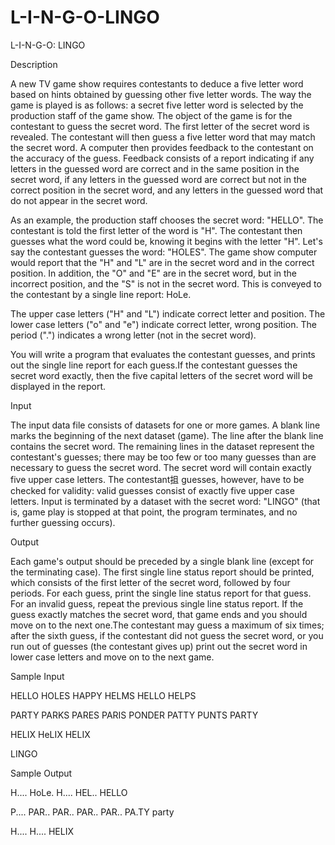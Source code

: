 # L-I-N-G-O-LINGO

L-I-N-G-O: LINGO

Description

A new TV game show requires contestants to deduce a five letter word based on hints obtained by guessing other five letter words. The way the game is played is as follows: a secret five letter word is selected by the production staff of the game show. The object of the game is for the contestant to guess the secret word. The first letter of the secret word is revealed. The contestant will then guess a five letter word that may match the secret word. A computer then provides feedback to the contestant on the accuracy of the guess. Feedback consists of a report indicating if any letters in the guessed word are correct and in the same position in the secret word, if any letters in the guessed word are correct but not in the correct position in the secret word, and any letters in the guessed word that do not appear in the secret word.

As an example, the production staff chooses the secret word: "HELLO". The contestant is told the first letter of the word is "H". The contestant then guesses what the word could be, knowing it begins with the letter "H". Let's say the contestant guesses the word: "HOLES". The game show computer would report that the "H" and "L" are in the secret word and in the correct position. In addition, the "O" and "E" are in the secret word, but in the incorrect position, and the "S" is not in the secret word. This is conveyed to the contestant by a single line report:
HoLe.

The upper case letters ("H" and "L") indicate correct letter and position. The lower case letters ("o" and "e") indicate correct letter, wrong position. The period (".") indicates a wrong letter (not in the secret word).

You will write a program that evaluates the contestant guesses, and prints out the single line report for each guess.If the contestant guesses the secret word exactly, then the five capital letters of the secret word will be displayed in the report.

Input

The input data file consists of datasets for one or more games. A blank line marks the beginning of the next dataset (game). The line after the blank line contains the secret word. The remaining lines in the dataset represent the contestant's guesses; there may be too few or too many guesses than are necessary to guess the secret word. The secret word will contain exactly five upper case letters. The contestant抯 guesses, however, have to be checked for validity: valid guesses consist of exactly five upper case letters. Input is terminated by a dataset with the secret word: "LINGO" (that is, game play is stopped at that point, the program terminates, and no further guessing occurs).

Output

Each game's output should be preceded by a single blank line (except for the terminating case). The first single line status report should be printed, which consists of the first letter of the secret word, followed by four periods. For each guess, print the single line status report for that guess. For an invalid guess, repeat the previous single line status report. If the guess exactly matches the secret word, that game ends and you should move on to the next one.The contestant may guess a maximum of six times; after the sixth guess, if the contestant did not guess the secret word, or you run out of guesses (the contestant gives up) print out the secret word in lower case letters and move on to the next game.

Sample Input

HELLO
HOLES
HAPPY
HELMS
HELLO
HELPS

PARTY
PARKS
PARES
PARIS
PONDER
PATTY
PUNTS
PARTY

HELIX
HeLIX
HELIX

LINGO

Sample Output

H....
HoLe.
H....
HEL..
HELLO

P....
PAR..
PAR..
PAR..
PAR..
PA.TY
party

H....
H....
HELIX
